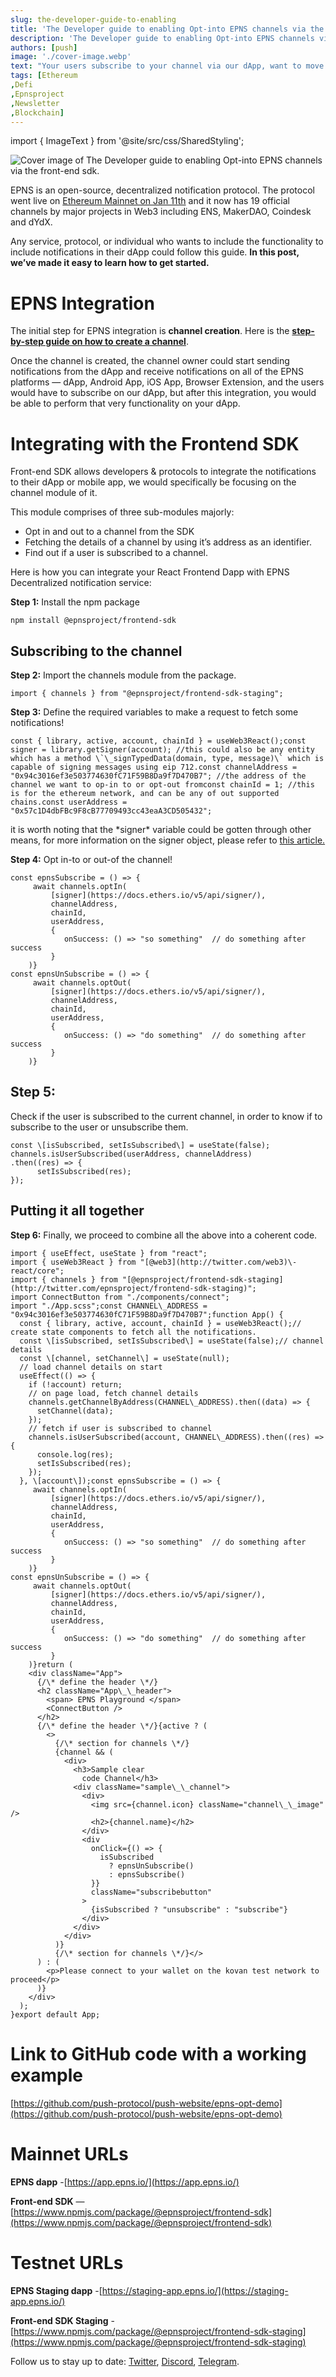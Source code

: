 ```yaml
---
slug: the-developer-guide-to-enabling
title: 'The Developer guide to enabling Opt-into EPNS channels via the front-end sdk.'
description: 'The Developer guide to enabling Opt-into EPNS channels via the front-end sdk.'
authors: [push]
image: './cover-image.webp'
text: "Your users subscribe to your channel via our dApp, want to move this functionality to your dApp? Here’s a definitive guide on how to do it."
tags: [Ethereum
,Defi
,Epnsproject
,Newsletter
,Blockchain]
---
```

import { ImageText } from '@site/src/css/SharedStyling';

![Cover image of The Developer guide to enabling Opt-into EPNS channels via the front-end sdk.](./cover-image.webp)

<!--truncate-->

EPNS is an open-source, decentralized notification protocol. The protocol went live on [Ethereum Mainnet on Jan 11th](https://medium.com/ethereum-push-notification-service/the-epns-mainnet-is-here-470faec0c01) and it now has 19 official channels by major projects in Web3 including ENS, MakerDAO, Coindesk and dYdX.

Any service, protocol, or individual who wants to include the functionality to include notifications in their dApp could follow this guide. **In this post, we’ve made it easy to learn how to get started.**

EPNS Integration
================

The initial step for EPNS integration is **channel creation**. Here is the [**step-by-step guide on how to create a channel**](https://medium.com/ethereum-push-notification-service/getting-started-with-epns-ca2dd7f43329).

Once the channel is created, the channel owner could start sending notifications from the dApp and receive notifications on all of the EPNS platforms — dApp, Android App, iOS App, Browser Extension, and the users would have to subscribe on our dApp, but after this integration, you would be able to perform that very functionality on your dApp.

Integrating with the Frontend SDK
=================================

Front-end SDK allows developers & protocols to integrate the notifications to their dApp or mobile app, we would specifically be focusing on the channel module of it.

This module comprises of three sub-modules majorly:

*   Opt in and out to a channel from the SDK
*   Fetching the details of a channel by using it’s address as an identifier.
*   Find out if a user is subscribed to a channel.

Here is how you can integrate your React Frontend Dapp with EPNS Decentralized notification service:

**Step 1:** Install the npm package

```
npm install @epnsproject/frontend-sdk
```

Subscribing to the channel
--------------------------

**Step 2:** Import the channels module from the package.

```
import { channels } from "@epnsproject/frontend-sdk-staging";
```

**Step 3:** Define the required variables to make a request to fetch some notifications!

```
const { library, active, account, chainId } = useWeb3React();const signer = library.getSigner(account); //this could also be any entity which has a method \`\_signTypedData(domain, type, message)\` which is capable of signing messages using eip 712.const channelAddress = "0x94c3016ef3e503774630fC71F59B8Da9f7D470B7"; //the address of the channel we want to op-in to or opt-out fromconst chainId = 1; //this is for the ethereum network, and can be any of out supported chains.const userAddress = "0x57c1D4dbFBc9F8cB77709493cc43eaA3CD505432";
```

it is worth noting that the \*signer\* variable could be gotten through other means, for more information on the signer object, please refer to [this article.](https://docs.ethers.io/v5/api/signer/#Signer)

**Step 4:** Opt in-to or out-of the channel!

```
const epnsSubscribe = () => {  
     await channels.optIn(  
         [signer](https://docs.ethers.io/v5/api/signer/),  
         channelAddress,  
         chainId,  
         userAddress,  
         {  
            onSuccess: () => "so something"  // do something after success  
         }  
    )}  
const epnsUnSubscribe = () => {  
     await channels.optOut(  
         [signer](https://docs.ethers.io/v5/api/signer/),  
         channelAddress,  
         chainId,  
         userAddress,  
         {  
            onSuccess: () => "do something"  // do something after success  
         }  
    )}
```

Step 5:
-------

Check if the user is subscribed to the current channel, in order to know if to subscribe to the user or unsubscribe them.

```
const \[isSubscribed, setIsSubscribed\] = useState(false);  
channels.isUserSubscribed(userAddress, channelAddress)  
.then((res) => {  
      setIsSubscribed(res);  
});
```

Putting it all together
-----------------------

**Step 6:** Finally, we proceed to combine all the above into a coherent code.

```
import { useEffect, useState } from "react";  
import { useWeb3React } from "[@web3](http://twitter.com/web3)\-react/core";  
import { channels } from "[@epnsproject/frontend-sdk-staging](http://twitter.com/epnsproject/frontend-sdk-staging)";  
import ConnectButton from "./components/connect";  
import "./App.scss";const CHANNEL\_ADDRESS = "0x94c3016ef3e503774630fC71F59B8Da9f7D470B7";function App() {  
  const { library, active, account, chainId } = useWeb3React();// create state components to fetch all the notifications.  
  const \[isSubscribed, setIsSubscribed\] = useState(false);// channel details  
  const \[channel, setChannel\] = useState(null);  
  // load channel details on start  
  useEffect(() => {  
    if (!account) return;  
    // on page load, fetch channel details  
    channels.getChannelByAddress(CHANNEL\_ADDRESS).then((data) => {  
      setChannel(data);  
    });  
    // fetch if user is subscribed to channel  
    channels.isUserSubscribed(account, CHANNEL\_ADDRESS).then((res) => {  
      console.log(res);  
      setIsSubscribed(res);  
    });  
  }, \[account\]);const epnsSubscribe = () => {  
     await channels.optIn(  
         [signer](https://docs.ethers.io/v5/api/signer/),  
         channelAddress,  
         chainId,  
         userAddress,  
         {  
            onSuccess: () => "so something"  // do something after success  
         }  
    )}  
const epnsUnSubscribe = () => {  
     await channels.optOut(  
         [signer](https://docs.ethers.io/v5/api/signer/),  
         channelAddress,  
         chainId,  
         userAddress,  
         {  
            onSuccess: () => "do something"  // do something after success  
         }  
    )}return (  
    <div className="App">  
      {/\* define the header \*/}  
      <h2 className="App\_\_header">  
        <span> EPNS Playground </span>  
        <ConnectButton />  
      </h2>  
      {/\* define the header \*/}{active ? (  
        <>  
          {/\* section for channels \*/}  
          {channel && (  
            <div>  
              <h3>Sample clear  
                code Channel</h3>  
              <div className="sample\_\_channel">  
                <div>  
                  <img src={channel.icon} className="channel\_\_image" />  
                  <h2>{channel.name}</h2>  
                </div>  
                <div  
                  onClick={() => {  
                    isSubscribed  
                      ? epnsUnSubscribe()  
                      : epnsSubscribe()  
                  }}  
                  className="subscribebutton"  
                >  
                  {isSubscribed ? "unsubscribe" : "subscribe"}  
                </div>  
              </div>  
            </div>  
          )}  
          {/\* section for channels \*/}</>  
      ) : (  
        <p>Please connect to your wallet on the kovan test network to proceed</p>  
      )}  
    </div>  
  );  
}export default App;
```

Link to GitHub code with a working example
==========================================

[https://github.com/push-protocol/push-website/epns-opt-demo](https://github.com/push-protocol/push-website/epns-opt-demo)

Mainnet URLs
============

**EPNS dapp** -[https://app.epns.io/](https://app.epns.io/)

**Front-end SDK** — [https://www.npmjs.com/package/@epnsproject/frontend-sdk](https://www.npmjs.com/package/@epnsproject/frontend-sdk)

Testnet URLs
============

**EPNS Staging dapp** -[https://staging-app.epns.io/](https://staging-app.epns.io/)

**Front-end SDK Staging** -[https://www.npmjs.com/package/@epnsproject/frontend-sdk-staging](https://www.npmjs.com/package/@epnsproject/frontend-sdk-staging)

Follow us to stay up to date: [Twitter](https://twitter.com/epnsproject), [Discord](https://discord.gg/YVPB99F9W5), [Telegram](https://t.me/epnsproject).
